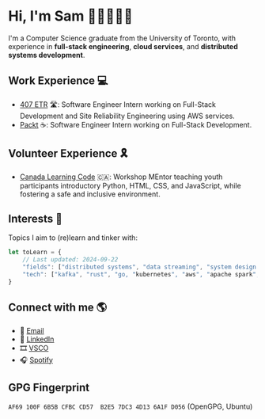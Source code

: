 # Hi, I'm Sam 👋🏼👨🏻‍💻
I'm a Computer Science graduate from the University of Toronto, with experience in **full-stack engineering**, **cloud services**, and **distributed systems development**.

## Work Experience :computer:
- [407 ETR](https://www.407etr.com/en/index.html) 🛣️: Software Engineer Intern working on Full-Stack Development and Site Reliability Engineering using AWS services.
- [Packt](https://www.packt.com/) ☕: Software Engineer Intern working on Full-Stack Development.

## Volunteer Experience 🎗️
- [Canada Learning Code](https://www.canadalearningcode.ca/) 🇨🇦: Workshop MEntor teaching youth participants introductory Python, HTML, CSS, and JavaScript, while fostering a safe and inclusive environment.

## Interests 🌱
Topics I aim to (re)learn and tinker with:

```javascript
let toLearn = {
	// Last updated: 2024-09-22
	"fields": ["distributed systems", "data streaming", "system design and scalability", "parallel programming"],
	"tech": ["kafka", "rust", "go, "kubernetes", "aws", "apache spark", "apache airflow"]
}
```

## Connect with me :earth_americas:
- 📧 [Email](mailto:hello@shui.dev)
- 💼 [LinkedIn](https://www.linkedin.com/in/chinghui/)
- 🎞️ [VSCO](https://vsco.co/monomedio/gallery)
- 🎧 [Spotify](https://open.spotify.com/user/1279200303?si=1a20bb3d90154833)


## GPG Fingerprint

```AF69 100F 6B5B CFBC CD57  B2E5 7DC3 4D13 6A1F D056``` (OpenGPG, Ubuntu)
